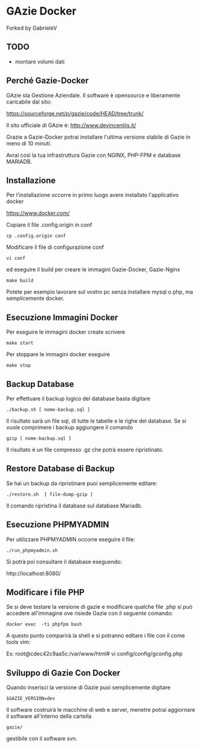 # GAzie Docker

Forked by GabrieleV

## TODO

* montare volumi dati

## Perché Gazie-Docker

GAzie sta Gestione Aziendale.
Il software è opensource e liberamente caricabile dal sito:

https://sourceforge.net/p/gazie/code/HEAD/tree/trunk/

Il sito ufficiale di GAzie è: http://www.devincentiis.it/

Grazie a Gazie-Docker potrai installare l'ultima versione
stabile di Gazie in meno di 10 minuti.

Avrai così la tua infrastruttura Gazie con NGINX, PHP-FPM e database MARIADB.


## Installazione

Per l'installazione occorre in primo luogo avere installato
l'applicativo docker

https://www.docker.com/

Copiare il file .config.origin in conf

`cp .config.origin conf`

Modificare il file di configurazione conf

`vi conf`

ed eseguire il build per creare le immagini Gazie-Docker, Gazie-Nginx

`make build`

Potete per esempio lavorare sul vostro pc senza installare mysql o php, ma semplicemente docker.


## Esecuzione Immagini Docker

Per eseguire le immagini docker create scrivere

`make start`

Per stoppare le immagini docker eseguire

`make stop`

## Backup Database


Per effettuare il backup logico del database basta digitare

`./backup.sh [ nome-backup.sql ]`

Il risultato sarà un file sql, di tutte le tabelle e le righe
del database.
Se si vuole comprimere i backup aggiungere il comando

`gzip [ nome-backup.sql ]`

Il risultato è un file compresso .gz che potrà essere ripristinato.


## Restore Database di Backup


Se hai un backup da ripristinare puoi semplicemente editare:

`./restore.sh  [ file-dump-gzip ]`

Il comando ripristina il database sul database Mariadb.

## Esecuzione PHPMYADMIN

Per utilizzare PHPMYADMIN occorre eseguire il file:

`./run_phpmyadmin.sh`

Si potrà poi consultare il database eseguendo:

http://localhost:8080/

## Modificare i file PHP


Se si deve testare la versione di gazie e modificare qualche file .php
si può accedere all'immagine ove risiede Gazie con il seguente comando:

`docker exec  -ti phpfpm bash`

A questo punto comparirà la shell e si potranno editare i file con il
come tools vim:

Es:
root@cdec42c9aa5c:/var/www/html# vi config/config/gconfig.php

## Sviluppo di Gazie Con Docker

Quando inserisci la versione di Gazie puoi semplicemente digitare

`$GAZIE_VERSION=dev`

Il software costruirà le macchine di web e server, menetre potrai aggiornare il software all'interno della cartella

`gazie/`

gestibile con il software svn.
